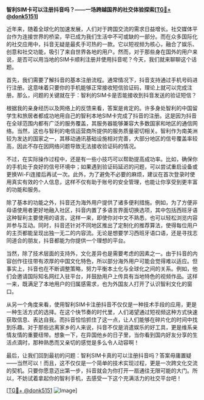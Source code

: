 **智利SIM卡可以注册抖音吗？——一场跨越国界的社交体验探索[[TG💪+ @donk5151](https://t.me/s/donk5151)]**

近年来，随着全球化的加速发展，人们对于跨国交流的需求日益增长。社交媒体平台作为连接世界的桥梁，早已成为我们生活中不可或缺的一部分。而在众多国际化的社交应用中，抖音无疑是最炙手可热的一款。它以短视频为核心，融合了娱乐、创意和社交功能，吸引了来自世界各地的用户。然而，对于那些身在国外的用户来说，是否可以用当地的SIM卡顺利注册并使用抖音呢？今天，我们就来聊聊这个话题。

首先，我们需要了解抖音的基本注册流程。通常情况下，抖音支持通过手机号码进行注册。这意味着只要你的手机能够正常接收短信验证码，理论上就可以完成注册。那么，问题的关键就在于：智利的SIM卡是否能接收到抖音发送的验证短信？

根据我的亲身经历以及网络上的反馈来看，答案是肯定的。许多身处智利的中国留学生和旅居者都成功地用自己的智利本地SIM卡完成了抖音的注册。这是因为抖音在全球范围内都有广泛的服务覆盖，其服务器能够兼容大多数国家和地区的通信网络。当然，这也与智利的电信运营商所提供的服务质量密切相关。智利作为南美洲较为发达的国家之一，其移动通讯基础设施相对完善，大部分地区的信号覆盖率较高，因此不存在因网络问题导致无法接收验证码的情况。

不过，在实际操作过程中，还是有一些小技巧可以帮助提高成功率。比如，确保你的手机处于良好的信号环境中；如果遇到验证码延迟的问题，可以尝试重启设备或更换Wi-Fi连接后再试一次。此外，为了避免不必要的麻烦，建议在首次登录时使用真实有效的个人信息，这样不仅有助于账号的安全管理，也能让你享受到更丰富的功能和服务。

除了基本的功能之外，抖音还为海外用户提供了诸多便利措施。例如，为了方便非母语使用者更好地融入社区，抖音内置了多语言界面切换选项，其中包括西班牙语这种智利主要使用的语言。这样一来，即使你对中文不熟悉，也可以轻松浏览内容并参与互动。同时，抖音还针对不同地区推出了定制化的推荐算法，使得每位用户的主页都能呈现出独一无二的内容流。无论是想要学习西班牙语口语，还是寻找志同道合的朋友，抖音都能为你提供一个理想的平台。

当然，除了技术层面的支持外，文化差异也是需要考虑的因素之一。由于抖音的内容创作往往带有浓厚的中国文化特色，所以部分海外用户可能会觉得难以适应。但事实上，抖音也在不断调整策略，努力平衡本土化与全球化之间的关系。例如，他们会邀请国际知名网红入驻平台，并鼓励用户上传具有当地特色的视频作品。这样一来，既满足了本地用户的归属感需求，也为外国友人打开了认识智利文化的窗口。

从另一个角度来看，使用智利SIM卡注册抖音不仅仅是一种技术手段的应用，更是一种生活方式的选择。在这个快节奏的时代里，人们渴望通过短视频这种方式快速获取信息、表达自我。而抖音恰恰抓住了这一点，让人们能够在碎片化的时间中找到乐趣。对于那些远离家乡的人来说，抖音不仅是消遣娱乐的好工具，更是维系亲情友情的重要纽带。想象一下，在异国他乡的日子里，当你看到国内好友分享的生活点滴时，那种熟悉而又亲切的感觉是多么令人动容啊！

最后，让我们回到最初的问题：智利SIM卡真的可以注册抖音吗？答案毋庸置疑——当然可以！而且，这不仅仅是一个简单的技术实现过程，更是一次跨文化交流的契机。只要你愿意迈出第一步，抖音就会为你打开一扇通往无限可能的大门。所以，不妨试着拿起你的智利手机，去感受一下这个充满活力的社交平台吧！

[[TG💪+ @donk5151](https://t.me/s/donk5151) ![Image](https://i.postimg.cc/rwNCRYN7/Snipaste-2025-04-30-17-27-05.png)]